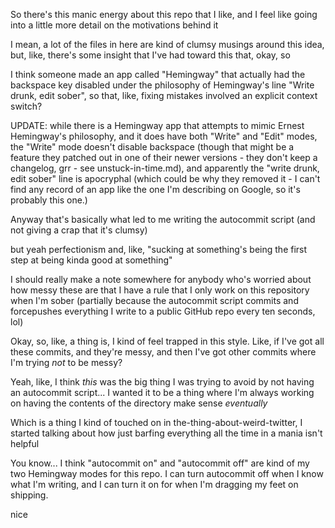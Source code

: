 So there's this manic energy about this repo that I like, and I feel like going into a little more detail on the motivations behind it

I mean, a lot of the files in here are kind of clumsy musings around this idea, but, like, there's some insight that I've had toward this that, okay, so

I think someone made an app called "Hemingway" that actually had the backspace key disabled under the philosophy of Hemingway's line "Write drunk, edit sober", so that, like, fixing mistakes involved an explicit context switch?

UPDATE: while there is a Hemingway app that attempts to mimic Ernest Hemingway's philosophy, and it does have both "Write" and "Edit" modes, the "Write" mode doesn't disable backspace (though that might be a feature they patched out in one of their newer versions - they don't keep a changelog, grr - see unstuck-in-time.md), and apparently the "write drunk, edit sober" line is apocryphal (which could be why they removed it - I can't find any record of an app like the one I'm describing on Google, so it's probably this one.)

Anyway that's basically what led to me writing the autocommit script (and not giving a crap that it's clumsy)

but yeah perfectionism and, like, "sucking at something's being the first step at being kinda good at something"

I should really make a note somewhere for anybody who's worried about how messy these are that I have a rule that I only work on this repository when I'm sober (partially because the autocommit script commits and forcepushes everything I write to a public GitHub repo every ten seconds, lol)

Okay, so, like, a thing is, I kind of feel trapped in this style. Like, if I've got all these commits, and they're messy, and then I've got other commits where I'm trying *not* to be messy?

Yeah, like, I think *this* was the big thing I was trying to avoid by not having an autocommit script... I wanted it to be a thing where I'm always working on having the contents of the directory make sense *eventually*

Which is a thing I kind of touched on in the-thing-about-weird-twitter, I started talking about how just barfing everything all the time in a mania isn't helpful

You know... I think "autocommit on" and "autocommit off" are kind of my two Hemingway modes for this repo. I can turn autocommit off when I know what I'm writing, and I can turn it on for when I'm dragging my feet on shipping.

nice
